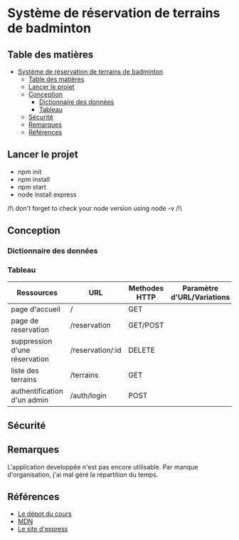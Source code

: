 # Système de réservation de terrains de badminton

## Table des matières
- [Système de réservation de terrains de badminton](#système-de-réservation-de-terrains-de-badminton)
  - [Table des matières](#table-des-matières)
  - [Lancer le projet](#lancer-le-projet)
  - [Conception](#conception)
    - [Dictionnaire des données](#dictionnaire-des-données)
    - [Tableau](#tableau)
  - [Sécurité](#sécurité)
  - [Remarques](#remarques)
  - [Références](#références)

## Lancer le projet
- npm init
- npm install
- npm start
- node install express

/!\ don't forget to check your node version using node -v /!\

## Conception

### Dictionnaire des données

### Tableau 

| Ressources | URL | Methodes HTTP | Paramètre d'URL/Variations | Commentaires |
| ---------- | --- | ------------- | -------------------------- | ------------ |
| page d'accueil | / | GET | 
| page de reservation | /reservation | GET/POST | 
| suppression d'une réservation | /reservation/:id | DELETE | 
| liste des terrains | /terrains | GET |
| authentification d'un admin | /auth/login | POST | 


## Sécurité

## Remarques
L'application developpée n'est pas encore utilisable.
Par manque d'organisation, j'ai mal géré la répartition du temps.

## Références

- [Le dépot du cours](https://github.com/paul-schuhm/web-api)
- [MDN](https://developer.mozilla.org/fr/)
- [Le site d'express](https://expressjs.com/)